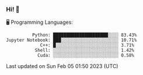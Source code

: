 ### Hi! :panda_face:

:desktop_computer: Programming Languages:

```
          Python: █████████████████████░░░░ 83.43%
Jupyter Notebook: ███░░░░░░░░░░░░░░░░░░░░░░ 10.71%
             C++: █░░░░░░░░░░░░░░░░░░░░░░░░ 3.71%
           Shell: ░░░░░░░░░░░░░░░░░░░░░░░░░ 1.42%
            Cuda: ░░░░░░░░░░░░░░░░░░░░░░░░░ 0.58%
```

Last updated on Sun Feb 05 01:50 2023 (UTC)
